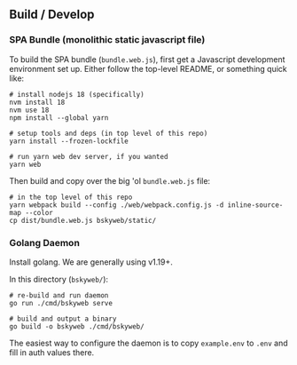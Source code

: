 ## Build / Develop

### SPA Bundle (monolithic static javascript file)

To build the SPA bundle (`bundle.web.js`), first get a Javascript development
environment set up. Either follow the top-level README, or something quick
like:

    # install nodejs 18 (specifically)
    nvm install 18
    nvm use 18
    npm install --global yarn

    # setup tools and deps (in top level of this repo)
    yarn install --frozen-lockfile

    # run yarn web dev server, if you wanted
    yarn web

Then build and copy over the big 'ol `bundle.web.js` file:

    # in the top level of this repo
    yarn webpack build --config ./web/webpack.config.js -d inline-source-map --color
    cp dist/bundle.web.js bskyweb/static/

### Golang Daemon

Install golang. We are generally using v1.19+.

In this directory (`bskyweb/`):

    # re-build and run daemon
    go run ./cmd/bskyweb serve

    # build and output a binary
    go build -o bskyweb ./cmd/bskyweb/

The easiest way to configure the daemon is to copy `example.env` to `.env` and
fill in auth values there.
